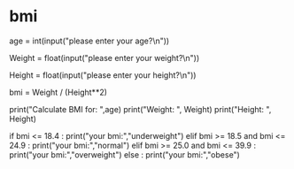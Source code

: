 # bmi

age = int(input("please enter your age?\n"))

Weight = float(input("please enter your weight?\n"))

Height = float(input("please enter your height?\n"))


bmi = Weight / (Height**2)

print("Calculate BMI for: ",age)
print("Weight: ", Weight)
print("Height: ", Height)

if bmi <= 18.4 :
    print("your bmi:","underweight")
elif bmi >= 18.5 and bmi <= 24.9 :
        print("your bmi:","normal")
elif bmi >= 25.0 and bmi <= 39.9 :
    print("your bmi:","overweight")
else :
     print("your bmi:","obese")
